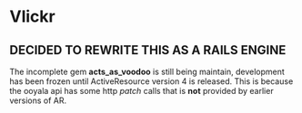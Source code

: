 # Vlickr

## DECIDED TO REWRITE THIS AS A RAILS ENGINE

The incomplete gem **acts_as_voodoo** is still being maintain, development has been frozen until ActiveResource version 4 is released. This is because the ooyala api has some http *patch* calls that is **not** provided by earlier versions of AR.
